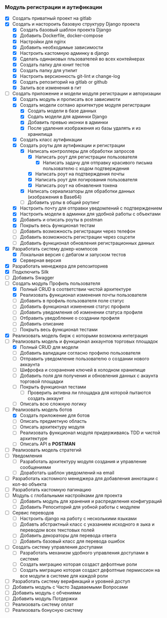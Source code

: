 ### Модуль регистрации и аутификации
- [x] Создать приватный проект на gitlab
- [x] Создать и настороить базовую структуру Django проекта
	- [x] Создать базовый шаблон проекта Django
	- [x] Добавить Dockerfile, docker-compose
	- [x] Настройки для nginx 
	- [x] Добавить необходимые зависимости
	- [x] Настроить кастомную админку в django
	- [x] Сделать одинаковых пльзователей во всех контейнерах
	- [x] Создать папку для юнит тестов
	- [x] Создать папку для утилит
	- [x] Настроить версионность git-lint и change-log
	- [x] Создать репозиторий на gitlab or github
	- [x] Залить все изменения в гит
- [ ] Создать приложение и модели модуля регистрации и авторизации
	- [x] Создать модуль и прописать все зависимоти 
	- [x] Создать модели соглано архитектуре модуля регистрации
		- [x] Создать модели в базе данных
		- [x] Содать модели для админки Django
		- [x] Добавить превью иконки в админки
		- [x] После удаления изображения из базы удалять и из хранилища
	- [x] Создать класс аутификации
	- [x] Создать роуты для аутификации и регистрации
		- [x] Написать контроллеры для обработки запросов
			- [x] Написать роут для регистрации пользователя
				- [x] Написать задачу для отправку красивого письма пользователю с кодом подтверждения
			- [x] Написать роут на подтверждения почты
			- [x] Написать роут для логирования пользователя
			- [x] Написать роут на обнавления токена
		- [x] Написать сериализаторы для обработки данных (изображения в Base64)
		- [ ] Добавить урлы в общий роутинг
	- [x] Настроить почту для отправки уведомлений с подтверждением
	- [x] Настроить модели в админки для удобной работы с объектами
	- [x] Добавить и описать роуты в postman
	- [x] Покрыть весь функционал тестам
	- [ ] Добавить возможность регистрации через телефон
	- [ ] Добавить возможность регистрации через соцсети
	- [ ] Добавить функционал обновления регистрационных данных
- [x] Разработать систему докер-компосов
	- [x] Локальная версия с дебагом и запуском тестов
	- [x] Серверная версия 
- [x]  Разработать менеджера для репозиториев
- [x] Подключить Silk
- [ ] Добавить Swagger
- [ ] Создать модуль Профиль пользователя
	- [x] Полный CRUD в соответствии чистой архитектуре
	- [x] Реализовать функционал изменения почты пользователя
	- [ ] Добавить в профиль пользователя поле статуc
	- [ ] Добавить функционал изменения статус профиля
	- [ ] Добавить уведомления об изменении статуса профиля
	- [ ] Отбравить уведобление о создании профиля
	- [ ] Добавить описание
	- [ ] Покрыть весь функционал тестами
- [x] Реализовать модель бирж с которыми возможна интеграция
- [ ] Реализовать модель и функционал аккаунтов торговых площадок
	- [x] Полный CRUD для модели
	- [ ] Добавить валидации согласно профилю пользователя
	- [ ] Отправить уведомление пользователю о создании нового аккаунта
	- [ ] Шифрофка и сохранение ключей в холодном хранилище
	- [ ] Добавить поля для получения и обновления данных с акаунта торговой площадки
	- [ ] Покрыть функционал тестами
		- [ ] Проверить активна ли площадка для которой пытаются создать аккаунт
	- [ ] Описать всю сложную логику
- [ ] Реализовать модель ботов
	- [x] Создать приложение для ботов
	- [ ] Описать предметную область
	- [ ] Описать архитектуру модуля
	- [ ] Реализовать функционал модуля придерживаясь TDD и чистой архитектуре
	- [ ] Описать API в **POSTMAN**
- [ ] Реализовать модель стратегий
- [ ] Уведомления
	- [ ] Разработать архитектуру модуля создания и управление сообщениями
	- [ ] Доработать шаблон уведомлений на email
- [ ] Разработать кастомного менеджера для добавления аннотации с кол-во объекта
- [ ] Разработать кастомную пагинацию
- [ ]  Модуль с глобальными настройками для проекта
	- [ ] Добавить модуль для хранения и распределения конфигураций
	- [ ] Добавить Репоситорий для уобной работы с модулем
- [ ] Cервис переводов
	- [ ] Настроить django на работу с несколькими языками
	- [ ] Добавть абстрактный класс с указанием исходного я зыка и переводом всех текстовых полей
	- [ ] Добавить декораторы для перевода ответа
	- [ ] Добавить базовый класс для перевода ошибок
- [ ] Создать систему управления доступами 
	- [ ] Разработать механизм удобного управления доступами в системе
	- [ ] Создать миграцию которая создаст дефолтные роли
	- [ ] Создать миграцию которая создаст дефолтные пермиссион на все модули в системе для каждой роли
- [ ] Разработать систему верификаций и уровней доступ
- [ ] Добавить модуль с Часто Задаваемыми Вопросами
- [ ] Добавить модуль с обчениями 
- [ ] Добавить модуль Потдержки
- [ ] Реализовать систему оплат
- [ ] Реализовать бонусную систему